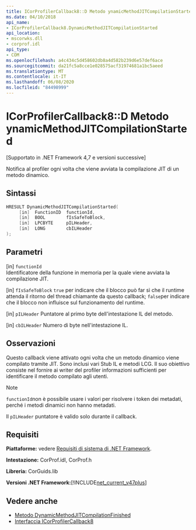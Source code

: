 ```yaml
---
title: ICorProfilerCallback8::D Metodo ynamicMethodJITCompilationStarted
ms.date: 04/10/2018
api_name:
- ICorProfilerCallback8.DynamicMethodJITCompilationStarted
api_location:
- mscorwks.dll
- corprof.idl
api_type:
- COM
ms.openlocfilehash: a4c434c5d458602db8a4d582b239d6e57def6ace
ms.sourcegitcommit: da21fc5a8cce1e028575acf31974681a1bc5aeed
ms.translationtype: MT
ms.contentlocale: it-IT
ms.lasthandoff: 06/08/2020
ms.locfileid: "84498999"
---
```

# <a name="icorprofilercallback8dynamicmethodjitcompilationstarted-method"></a>ICorProfilerCallback8::D Metodo ynamicMethodJITCompilationStarted
[Supportato in .NET Framework 4,7 e versioni successive]  
  
Notifica al profiler ogni volta che viene avviata la compilazione JIT di un metodo dinamico.  
  
## <a name="syntax"></a>Sintassi  
  
```cpp  
HRESULT DynamicMethodJITCompilationStarted(  
     [in]  FunctionID  functionId,
     [in]  BOOL        fIsSafeToBlock,
     [in]  LPCBYTE     pILHeader,
     [in]  LONG        cbILHeader
);  
```  
  
## <a name="parameters"></a>Parametri  
[in] `functionId`  
Identificatore della funzione in memoria per la quale viene avviata la compilazione JIT.

[in] `fIsSafeToBlock` 
 `true` per indicare che il blocco può far sì che il runtime attenda il ritorno del thread chiamante da questo callback; `false`per indicare che il blocco non influisce sul funzionamento del runtime.  

[in] `pILHeader` Puntatore al primo byte dell'intestazione IL del metodo.

[in] `cbILHeader` Numero di byte nell'intestazione IL.

## <a name="remarks"></a>Osservazioni  

Questo callback viene attivato ogni volta che un metodo dinamico viene compilato tramite JIT. Sono inclusi vari Stub IL e metodi LCG. Il suo obiettivo consiste nel fornire ai writer del profiler informazioni sufficienti per identificare il metodo compilato agli utenti.

> [!NOTE]
> `functionId`non è possibile usare i valori per risolvere i token dei metadati, perché i metodi dinamici non hanno metadati.

Il `pILHeader` puntatore è valido solo durante il callback.

## <a name="requirements"></a>Requisiti  
 **Piattaforme:** vedere [Requisiti di sistema di .NET Framework](../../get-started/system-requirements.md).  
  
 **Intestazione:** CorProf.idl, CorProf.h  
  
 **Libreria:** CorGuids.lib  
  
 **Versioni .NET Framework:**[!INCLUDE[net_current_v47plus](../../../../includes/net-current-v47plus.md)]  
  
## <a name="see-also"></a>Vedere anche

- [Metodo DynamicMethodJITCompilationFinished](icorprofilercallback8-dynamicmethodjitcompilationfinished-method.md)
- [Interfaccia ICorProfilerCallback8](icorprofilercallback8-interface.md)

